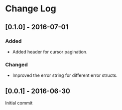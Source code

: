 # Change Log

## [0.1.0] - 2016-07-01

### Added
- Added header for cursor pagination.

### Changed
- Improved the error string for different error structs.

## [0.0.1] - 2016-06-30

Initial commit
